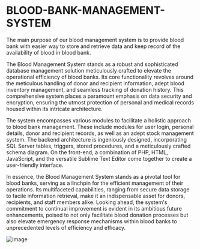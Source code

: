# BLOOD-BANK-MANAGEMENT-SYSTEM


The main purpose of our blood management system is to provide blood bank  with easier way to store and retrieve data and keep record of the availability of  blood in blood bank.


The Blood Management System stands as a robust and sophisticated database management solution meticulously crafted to elevate the operational efficiency of blood banks. Its core functionality revolves around the meticulous handling of donor and recipient information, adept blood inventory management, and seamless tracking of donation history. This comprehensive system places a paramount emphasis on data security and encryption, ensuring the utmost protection of personal and medical records housed within its intricate architecture.

The system encompasses various modules to facilitate a holistic approach to blood bank management. These include modules for user login, personal details, donor and recipient records, as well as an adept stock management system. The backend architecture is ingeniously designed, incorporating SQL Server tables, triggers, stored procedures, and a meticulously crafted schema diagram. On the front-end, a combination of PHP, HTML, JavaScript, and the versatile Sublime Text Editor come together to create a user-friendly interface.

In essence, the Blood Management System stands as a pivotal tool for blood banks, serving as a linchpin for the efficient management of their operations. Its multifaceted capabilities, ranging from secure data storage to facile information retrieval, make it an indispensable asset for donors, recipients, and staff members alike. Looking ahead, the system's commitment to continual improvement is evident in its ambitious future enhancements, poised to not only facilitate blood donation processes but also elevate emergency response mechanisms within blood banks to unprecedented levels of efficiency and efficacy.


![image](https://github.com/user-attachments/assets/fe4ef742-3311-4e54-87ca-754667615f04)


